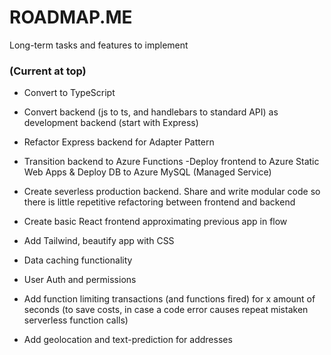# ROADMAP.ME

Long-term tasks and features to implement

### (Current at top)

- Convert to TypeScript
- Convert backend (js to ts, and handlebars to standard API) as development backend (start with Express)
- Refactor Express backend for Adapter Pattern
- Transition backend to Azure Functions
  -Deploy frontend to Azure Static Web Apps & Deploy DB to Azure MySQL (Managed Service)

- Create severless production backend. Share and write modular code so there is little repetitive refactoring between frontend and backend
- Create basic React frontend approximating previous app in flow
- Add Tailwind, beautify app with CSS
- Data caching functionality
- User Auth and permissions
- Add function limiting transactions (and functions fired) for x amount of seconds (to save costs, in case a code error causes repeat mistaken serverless function calls)
- Add geolocation and text-prediction for addresses
